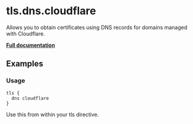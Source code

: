 # tls.dns.cloudflare

Allows you to obtain certificates using DNS records for domains managed with Cloudflare.

**[Full documentation](https://github.com/tmpim/dnsproviders/blob/master/README.md)**

## Examples

### Usage

``` casketfile
tls {
  dns cloudflare
}
```

Use this from within your tls directive.
